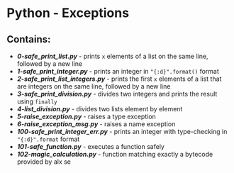 # Python - Exceptions
## Contains:
- ***0-safe_print_list.py*** - prints `x` elements of a list on the same line, followed by a new line
- ***1-safe_print_integer.py*** - prints an integer in `"{:d}".format()` format
- ***2-safe_print_list_integers.py*** - prints the first `x` elements of a list that are integers on the same line, followed by a new line
- ***3-safe_print_division.py*** - divides two integers and prints the result using `finally`
- ***4-list_division.py*** - divides two lists element by element
- ***5-raise_exception.py*** - raises a type exception
- ***6-raise_exception_msg.py*** - raises a name exception
- ***100-safe_print_integer_err.py*** - prints an integer with type-checking in `"{:d}".format` format
- ***101-safe_function.py*** - executes a function safely
- ***102-magic_calculation.py*** - function matching exactly a bytecode provided by alx se

